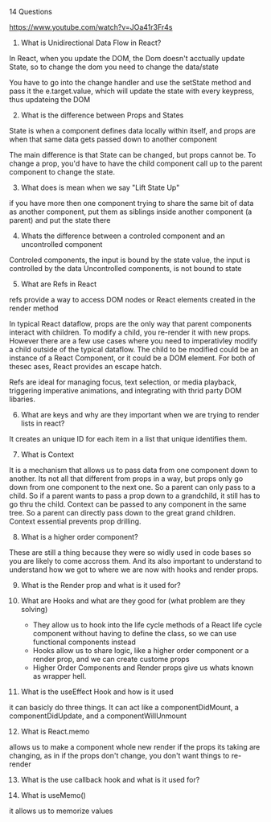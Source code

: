 14 Questions

https://www.youtube.com/watch?v=JOa41r3Fr4s

1. What is Unidirectional Data Flow in React?

In React, when you update the DOM, the Dom doesn't acctually update State, so to change the dom you need to change the data/state

You have to go into the change handler and use the setState method and pass it the e.target.value, which will update the state with every keypress, thus updateing the DOM

2. What is the difference between Props and States

State is when a component defines data locally within itself, and props are when that same data gets passed down to another component

The main difference is that State can be changed, but props cannot be. To change a prop, you'd have to have the child component call up to the parent component to change the state.

3. What does is mean when we say "Lift State Up"

if you have more then one component trying to share the same bit of data as another component, put them as siblings inside another component (a parent) and put the state there

4. Whats the difference between a controled component and an uncontrolled component

Controled components, the input is bound by the state value, the input is controlled by the data
Uncontrolled components, is not bound to state

5. What are Refs in React

refs provide a way to access DOM nodes or React elements created in the render method

In typical React dataflow, props are the only way that parent components interact with children. To modify a child, you re-render it with new props. However there are a few use cases where you need to imperativley modify a child outside of the typical dataflow. The child to be modified could be an instance of a React Component, or it could be a DOM element. For both of thesec ases, React provides an escape hatch.

Refs are ideal for managing focus, text selection, or media playback, triggering imperative animations, and integrating with thrid party DOM libaries.

6. What are keys and why are they important when we are trying to render lists in react?

It creates an unique ID for each item in a list that unique identifies them.

7. What is Context

It is a mechanism that allows us to pass data from one component down to another. Its not all that different from props in a way, but props only go down from one component to the next one. So a parent can only pass to a child. So if a parent wants to pass a prop down to a grandchild, it still has to go thru the child. Context can be passed to any component in the same tree. So a parent can directly pass down to the great grand children. Context essential prevents prop drilling.

8. What is a higher order component?

These are still a thing because they were so widly used in code bases so you are likely to come accross them. And its also important to understand to understand how we got to where we are now with hooks and render props.

9. What is the Render prop and what is it used for?

10. What are Hooks and what are they good for (what problem are they solving)

    - They allow us to hook into the life cycle methods of a React life cycle component without having to define the class, so we can use functional components instead
    - Hooks allow us to share logic, like a higher order component or a render prop, and we can create custome props
    - Higher Order Components and Render props give us whats known as wrapper hell.

11. What is the useEffect Hook and how is it used

it can basicly do three things. It can act like a componentDidMount, a componentDidUpdate, and a componentWillUnmount

12. What is React.memo

allows us to make a component whole new render if the props its taking are changing, as in if the props don't change, you don't want things to re-render

13. What is the use callback hook and what is it used for?

14. What is useMemo()

it allows us to memorize values
